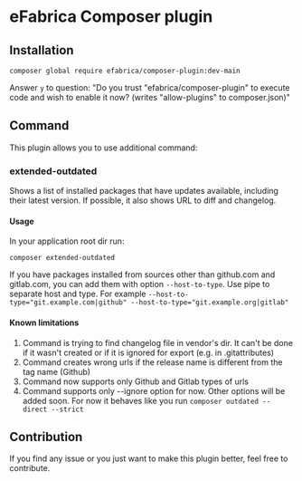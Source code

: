 # eFabrica Composer plugin

## Installation
```shell
composer global require efabrica/composer-plugin:dev-main
```

Answer `y` to question:
"Do you trust "efabrica/composer-plugin" to execute code and wish to enable it now? (writes "allow-plugins" to composer.json)"

## Command
This plugin allows you to use additional command:

### extended-outdated
Shows a list of installed packages that have updates available, including their latest version. If possible, it also shows URL to diff and changelog.

#### Usage
In your application root dir run:
```shell
composer extended-outdated 
```

If you have packages installed from sources other than github.com and gitlab.com, you can add them with option `--host-to-type`. Use pipe to separate host and type. For example `--host-to-type="git.example.com|github" --host-to-type="git.example.org|gitlab"`

#### Known limitations
1. Command is trying to find changelog file in vendor's dir. It can't be done if it wasn't created or if it is ignored for export (e.g. in .gitattributes)
2. Command creates wrong urls if the release name is different from the tag name (Github)
3. Command now supports only Github and Gitlab types of urls
4. Command supports only --ignore option for now. Other options will be added soon. For now it behaves like you run `composer outdated --direct --strict`

## Contribution
If you find any issue or you just want to make this plugin better, feel free to contribute.